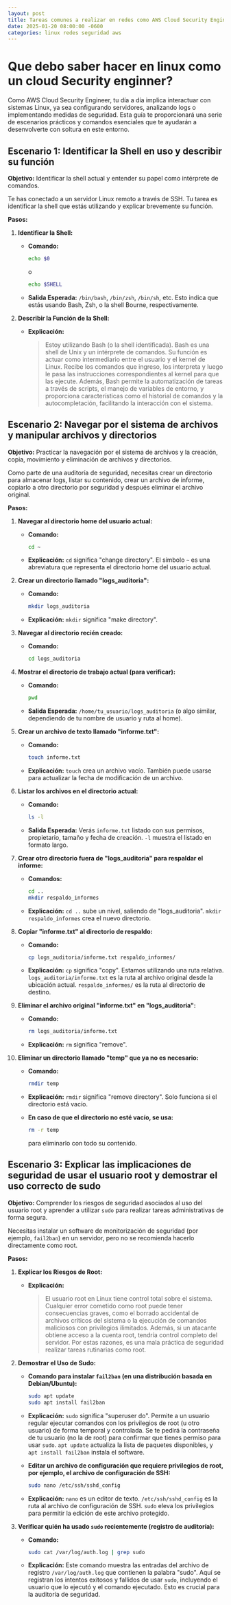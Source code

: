 ```yaml
---
layout: post
title: Tareas comunes a realizar en redes como AWS Cloud Security Engineer.md
date: 2025-01-20 08:00:00 -0600
categories: linux redes seguridad aws
---
```


# Que debo saber hacer en linux como un cloud Security enginner?

Como AWS Cloud Security Engineer, tu día a día implica interactuar con sistemas Linux, ya sea configurando servidores, analizando logs o implementando medidas de seguridad. Esta guía te proporcionará una serie de escenarios prácticos y comandos esenciales que te ayudarán a desenvolverte con soltura en este entorno.


## Escenario 1: Identificar la Shell en uso y describir su función

**Objetivo:** Identificar la shell actual y entender su papel como intérprete de comandos.

Te has conectado a un servidor Linux remoto a través de SSH. Tu tarea es identificar la shell que estás utilizando y explicar brevemente su función.

**Pasos:**

1.  **Identificar la Shell:**

    *   **Comando:**

        ```bash
        echo $0
        ```
        o
        ```bash
        echo $SHELL
        ```

    *   **Salida Esperada:** `/bin/bash`, `/bin/zsh`, `/bin/sh`, etc. Esto indica que estás usando Bash, Zsh, o la shell Bourne, respectivamente.

2.  **Describir la Función de la Shell:**

    *   **Explicación:**

        > Estoy utilizando Bash (o la shell identificada). Bash es una shell de Unix y un intérprete de comandos. Su función es actuar como intermediario entre el usuario y el kernel de Linux. Recibe los comandos que ingreso, los interpreta y luego le pasa las instrucciones correspondientes al kernel para que las ejecute. Además, Bash permite la automatización de tareas a través de scripts, el manejo de variables de entorno, y proporciona características como el historial de comandos y la autocompletación, facilitando la interacción con el sistema.

## Escenario 2: Navegar por el sistema de archivos y manipular archivos y directorios

**Objetivo:** Practicar la navegación por el sistema de archivos y la creación, copia, movimiento y eliminación de archivos y directorios.


Como parte de una auditoría de seguridad, necesitas crear un directorio para almacenar logs, listar su contenido, crear un archivo de informe, copiarlo a otro directorio por seguridad y después eliminar el archivo original.

**Pasos:**

1.  **Navegar al directorio home del usuario actual:**

    *   **Comando:**

        ```bash
        cd ~
        ```

    *   **Explicación:** `cd` significa "change directory". El símbolo `~` es una abreviatura que representa el directorio home del usuario actual.

2.  **Crear un directorio llamado "logs_auditoria":**

    *   **Comando:**

        ```bash
        mkdir logs_auditoria
        ```

    *   **Explicación:** `mkdir` significa "make directory".

3.  **Navegar al directorio recién creado:**

    *   **Comando:**

        ```bash
        cd logs_auditoria
        ```

4.  **Mostrar el directorio de trabajo actual (para verificar):**

    *   **Comando:**

        ```bash
        pwd
        ```

    *   **Salida Esperada:** `/home/tu_usuario/logs_auditoria` (o algo similar, dependiendo de tu nombre de usuario y ruta al home).

5.  **Crear un archivo de texto llamado "informe.txt":**

    *   **Comando:**

        ```bash
        touch informe.txt
        ```

    *   **Explicación:** `touch` crea un archivo vacío. También puede usarse para actualizar la fecha de modificación de un archivo.

6.  **Listar los archivos en el directorio actual:**

    *   **Comando:**

        ```bash
        ls -l
        ```

    *   **Salida Esperada:** Verás `informe.txt` listado con sus permisos, propietario, tamaño y fecha de creación. `-l` muestra el listado en formato largo.

7.  **Crear otro directorio fuera de "logs_auditoria" para respaldar el informe:**

    *   **Comandos:**

        ```bash
        cd ..
        mkdir respaldo_informes
        ```

    *   **Explicación:** `cd ..` sube un nivel, saliendo de "logs_auditoria". `mkdir respaldo_informes` crea el nuevo directorio.

8.  **Copiar "informe.txt" al directorio de respaldo:**

    *   **Comando:**

        ```bash
        cp logs_auditoria/informe.txt respaldo_informes/
        ```

    *   **Explicación:** `cp` significa "copy". Estamos utilizando una ruta relativa. `logs_auditoria/informe.txt` es la ruta al archivo original desde la ubicación actual. `respaldo_informes/` es la ruta al directorio de destino.

9.  **Eliminar el archivo original "informe.txt" en "logs_auditoria":**

    *   **Comando:**

        ```bash
        rm logs_auditoria/informe.txt
        ```

    *   **Explicación:** `rm` significa "remove".

10. **Eliminar un directorio llamado "temp" que ya no es necesario:**
    *   **Comando:**

        ```bash
        rmdir temp
        ```
    *   **Explicación:** `rmdir` significa "remove directory". Solo funciona si el directorio está vacío.
    *   **En caso de que el directorio no esté vacío, se usa:**
        ```bash
        rm -r temp
        ```
        para eliminarlo con todo su contenido.

## Escenario 3: Explicar las implicaciones de seguridad de usar el usuario root y demostrar el uso correcto de sudo

**Objetivo:** Comprender los riesgos de seguridad asociados al uso del usuario root y aprender a utilizar `sudo` para realizar tareas administrativas de forma segura.

Necesitas instalar un software de monitorización de seguridad (por ejemplo, `fail2ban`) en un servidor, pero no se recomienda hacerlo directamente como root.

**Pasos:**

1.  **Explicar los Riesgos de Root:**

    *   **Explicación:**

        > El usuario root en Linux tiene control total sobre el sistema. Cualquier error cometido como root puede tener consecuencias graves, como el borrado accidental de archivos críticos del sistema o la ejecución de comandos maliciosos con privilegios ilimitados. Además, si un atacante obtiene acceso a la cuenta root, tendría control completo del servidor. Por estas razones, es una mala práctica de seguridad realizar tareas rutinarias como root.

2.  **Demostrar el Uso de Sudo:**

    *   **Comando para instalar `fail2ban` (en una distribución basada en Debian/Ubuntu):**

        ```bash
        sudo apt update
        sudo apt install fail2ban
        ```

    *   **Explicación:** `sudo` significa "superuser do". Permite a un usuario regular ejecutar comandos con los privilegios de root (u otro usuario) de forma temporal y controlada. Se te pedirá la contraseña de tu usuario (no la de root) para confirmar que tienes permiso para usar `sudo`. `apt update` actualiza la lista de paquetes disponibles, y `apt install fail2ban` instala el software.

    *   **Editar un archivo de configuración que requiere privilegios de root, por ejemplo, el archivo de configuración de SSH:**

        ```bash
        sudo nano /etc/ssh/sshd_config
        ```

    *   **Explicación:** `nano` es un editor de texto. `/etc/ssh/sshd_config` es la ruta al archivo de configuración de SSH. `sudo` eleva los privilegios para permitir la edición de este archivo protegido.

3.  **Verificar quién ha usado `sudo` recientemente (registro de auditoría):**

    *   **Comando:**

        ```bash
        sudo cat /var/log/auth.log | grep sudo
        ```

    *   **Explicación:** Este comando muestra las entradas del archivo de registro `/var/log/auth.log` que contienen la palabra "sudo". Aquí se registran los intentos exitosos y fallidos de usar `sudo`, incluyendo el usuario que lo ejecutó y el comando ejecutado. Esto es crucial para la auditoría de seguridad.
